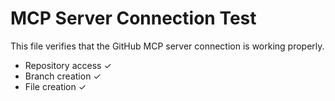 # MCP Server Connection Test

This file verifies that the GitHub MCP server connection is working properly.

- Repository access ✓
- Branch creation ✓
- File creation ✓